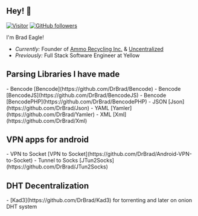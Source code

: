 <h2>Hey! 👋</h2>

[![Visitor](https://visitor-badge.laobi.icu/badge?page_id=DrBrad.DrBrad)](https://github.com/DrBrad) [![GitHub followers](https://img.shields.io/github/followers/DrBrad.svg?style=social&label=Follow)](https://github.com/DrBrad?tab=followers)


I'm Brad Eagle! 
- <i>Currently:</i> Founder of [Ammo Recycling Inc.](https://ammorecycling.com) & [Uncentralized](https://uncentralized.com)
- <i>Previously:</i> Full Stack Software Engineer at Yellow

<h2>Parsing Libraries I have made</h2>
- Bencode [Bencode](https://github.com/DrBrad/Bencode)
- Bencode [BencodeJS](https://github.com/DrBrad/BencodeJS)
- Bencode [BencodePHP](https://github.com/DrBrad/BencodePHP)
- JSON [Json](https://github.com/DrBrad/Json)
- YAML [Yamler](https://github.com/DrBrad/Yamler)
- XML [Xml](https://github.com/DrBrad/Xml)

<h2>VPN apps for android</h2>
- VPN to Socket [VPN to Socket](https://github.com/DrBrad/Android-VPN-to-Socket)
- Tunnel to Socks [JTun2Socks](https://github.com/DrBrad/JTun2Socks)

<h2>DHT Decentralization</h2>
- [Kad3](https://github.com/DrBrad/Kad3) for torrenting and later on onion DHT system

